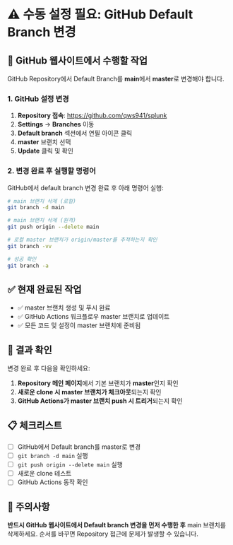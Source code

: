 # ⚠️ 수동 설정 필요: GitHub Default Branch 변경

## 🔧 GitHub 웹사이트에서 수행할 작업

GitHub Repository에서 Default Branch를 **main**에서 **master**로 변경해야 합니다.

### 1. GitHub 설정 변경
1. **Repository 접속**: https://github.com/qws941/splunk
2. **Settings** → **Branches** 이동
3. **Default branch** 섹션에서 연필 아이콘 클릭
4. **master** 브랜치 선택
5. **Update** 클릭 및 확인

### 2. 변경 완료 후 실행할 명령어

GitHub에서 default branch 변경 완료 후 아래 명령어 실행:

```bash
# main 브랜치 삭제 (로컬)
git branch -d main

# main 브랜치 삭제 (원격)
git push origin --delete main

# 로컬 master 브랜치가 origin/master를 추적하는지 확인
git branch -vv

# 성공 확인
git branch -a
```

## ✅ 현재 완료된 작업

- ✅ master 브랜치 생성 및 푸시 완료
- ✅ GitHub Actions 워크플로우 master 브랜치로 업데이트
- ✅ 모든 코드 및 설정이 master 브랜치에 준비됨

## 🎯 결과 확인

변경 완료 후 다음을 확인하세요:

1. **Repository 메인 페이지**에서 기본 브랜치가 **master**인지 확인
2. **새로운 clone 시 master 브랜치가 체크아웃**되는지 확인
3. **GitHub Actions가 master 브랜치 push 시 트리거**되는지 확인

## 📋 체크리스트

- [ ] GitHub에서 Default branch를 master로 변경
- [ ] `git branch -d main` 실행
- [ ] `git push origin --delete main` 실행
- [ ] 새로운 clone 테스트
- [ ] GitHub Actions 동작 확인

## 🚨 주의사항

**반드시 GitHub 웹사이트에서 Default branch 변경을 먼저 수행한 후** main 브랜치를 삭제하세요. 순서를 바꾸면 Repository 접근에 문제가 발생할 수 있습니다.